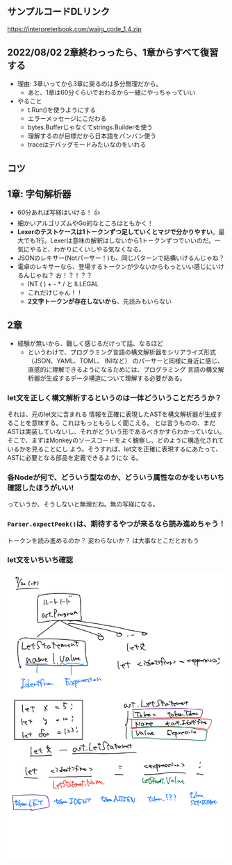 ## サンプルコードDLリンク

https://interpreterbook.com/waiig_code_1.4.zip

## 2022/08/02 2章終わっったら、1章からすべて復習する

- 理由: 3章いってから3章に戻るのは多分無理だから。
  - あと、1章は60分くらいでおわるから一緒にやっちゃっていい
- やること
  - t.Run()を使うようにする
  - エラーメッセージにこだわる
  - bytes.Bufferじゃなくてstrings.Builderを使う
  - 理解するのが目標だから日本語をバンバン使う
  - traceはデバッグモードみたいなのをいれる

## コツ

## 1章: 字句解析器

- 60分あれば写経はいける！ 👍
- 細かいアルゴリズムやGo的なところはともかく！
- **Lexerのテストケースは1トークンずつ足していくとマジで分かりやすい**。最大でも1行。Lexerは意味の解釈はしないから1トークンずつでいいのだ。一気にやると、わかりにくいしやる気なくなる。
- JSONのレキサー(Notパーサー！)も、同じパターンで結構いけるんじゃね？
- 電卓のレキサーなら、登場するトークンが少ないからもっといい感じにいけるんじゃね？ お！？！？？
  - INT ( ) + - * / と ILLEGAL
  - これだけじゃん！！
  - **2文字トークンが存在しないから**、先読みもいらない

## 2章

- 経験が無いから、難しく感じるだけって話、なるほど
  - というわけで、プログラミング言語の構文解析器をシリアライズ形式（JSON、YAML、TOML、 INIなど） のパーサーと同様に身近に感じ、直感的に理解できるようになるためには、プログラミング
    言語の構文解析器が生成するデータ構造について理解する必要がある。

### let文を正しく構文解析するというのは一体どういうことだろうか？

それは、元のlet文に含まれる 情報を正確に表現したASTを構文解析器が生成することを意味する。これはもっともらしく聞こえる。 とは言うものの、まだASTは実装していないし、それがどういう形であるべきかすらわかっていない。
そこで、まずはMonkeyのソースコードをよく観察し、どのように構造化されているかを見ることにし よう。そうすれば、let文を正確に表現するにあたって、ASTに必要となる部品を定義できるようにな る。

### 各Nodeが何で、どういう型なのか、どういう属性なのかをいちいち確認したほうがいい!

っていうか、そうしないと無理だね。無の写経になる。

### `Parser.expectPeek()`は、期待するやつが来るなら読み進めちゃう！

トークンを読み進めるのか？ 変わらないか？ は大事なとこだとおもう

### let文をいちいち確認

![](2022-07-20_let文とか.png)
